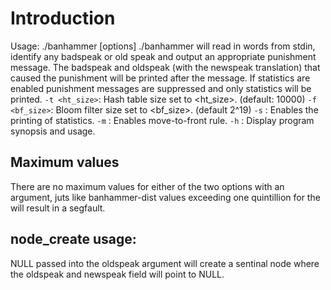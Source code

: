 # Introduction  
Usage: ./banhammer [options]
  ./banhammer will read in words from stdin, identify any badspeak or old speak and output an
  appropriate punishment message. The badspeak and oldspeak (with the newspeak translation)
  that caused the punishment will be printed after the message. If statistics are enabled
  punishment messages are suppressed and only statistics will be printed.
    `-t <ht_size>`: Hash table size set to <ht_size>. (default: 10000)
    `-f <bf_size>`: Bloom filter size set to <bf_size>. (default 2^19)
    `-s`          : Enables the printing of statistics.
    `-m`          : Enables move-to-front rule.
    `-h`          : Display program synopsis and usage. 

## Maximum values
  There are no maximum values for either of the two options with an argument, juts like banhammer-dist values exceeding one quintillion for the will result in a segfault. 
## node\_create usage:  
   NULL passed into the oldspeak argument will create a sentinal node where the oldspeak and newspeak field will point to NULL.
